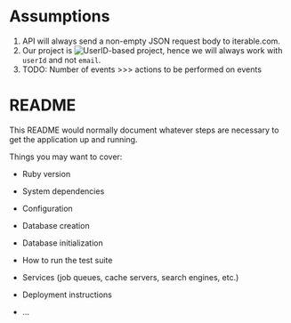 # Assumptions
1. API will always send a non-empty JSON request body to iterable.com.
2. Our project is ![UserID-based project](https://support.iterable.com/hc/en-us/articles/204780579-API-Overview-and-Sample-Payloads#identifying-users), hence we will always work with `userId` and not `email`.
3. TODO: Number of events >>> actions to be performed on events
# README

This README would normally document whatever steps are necessary to get the
application up and running.

Things you may want to cover:

* Ruby version

* System dependencies

* Configuration

* Database creation

* Database initialization

* How to run the test suite

* Services (job queues, cache servers, search engines, etc.)

* Deployment instructions

* ...
